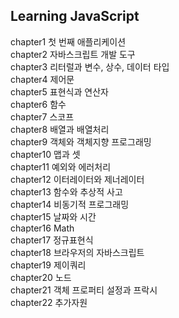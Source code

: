 ## Learning JavaScript

chapter1 첫 번째 애플리케이션<br>
chapter2 자바스크립트 개발 도구<br>
chapter3 리터럴과 변수, 상수, 데이터 타입<br>
chapter4 제어문<br>
chapter5 표현식과 연산자<br>
chapter6 함수<br>
chapter7 스코프<br>
chapter8 배열과 배열처리<br>
chapter9 객체와 객체지향 프로그래밍<br>
chapter10 맵과 셋<br>
chapter11 예외와 에러처리<br>
chapter12 이터레이터와 제너레이터<br>
chapter13 함수와 추상적 사고<br>
chapter14 비동기적 프로그래밍<br>
chapter15 날짜와 시간<br>
chapter16 Math<br>
chapter17 정규표현식<br>
chapter18 브라우저의 자바스크립트<br>
chapter19 제이쿼리<br>
chapter20 노드<br>
chapter21 객체 프로퍼티 설정과 프락시<br>
chapter22 추가자원<br>
